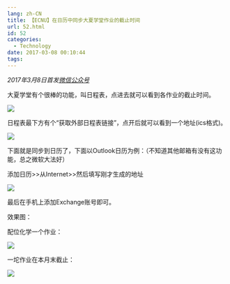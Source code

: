 ```yaml
---
lang: zh-CN
title: 【ECNU】在日历中同步大夏学堂作业的截止时间
url: 52.html
id: 52
categories:
  - Technology
date: 2017-03-08 00:10:44
tags:
---
```


_2017年3月8日首发[微信公众号](https://mp.weixin.qq.com/s?__biz=MzIyMjA1MDA4MQ==&mid=2455134383&idx=1&sn=824770417cb7381aff49ba081b1a1eea&chksm=ff91a2e1c8e62bf784b367faee54b2f98741e51cf17497ac8348b32a60ce3575ce095013affb#rd)_

大夏学堂有个很棒的功能，叫日程表，点进去就可以看到各作业的截止时间。
<!--more-->

![](https://bb.njzjz.win/file/jinzhe/img/1NqJekNBYorEDvHOgnWK9N1CFxaGju3ts)

日程表最下方有个“获取外部日程表链接”，点开后就可以看到一个地址(ics格式)。

![](https://bb.njzjz.win/file/jinzhe/img/19bEe1BJ1vLoqfFL8y6mP1GomrYJKmYlM)

下面就是同步到日历了，下面以Outlook日历为例：（不知道其他邮箱有没有这功能，总之微软大法好）

添加日历>>从Internet>>然后填写刚才生成的地址

![](https://bb.njzjz.win/file/jinzhe/img/1lcPnNX5SARYTfubQBiqh0r8CmSoVpTw_)

最后在手机上添加Exchange账号即可。

效果图：

配位化学一个作业：

![](https://bb.njzjz.win/file/jinzhe/img/1LirDsNYmdnY-z92rcwxpGXwhJs09sgpX)

一坨作业在本月末截止：

![](https://bb.njzjz.win/file/jinzhe/img/1Hcikf-jl-IaygkKzIxKNl6mThx349gtC)
